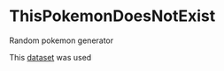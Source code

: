 # ThisPokemonDoesNotExist
Random pokemon generator

This [dataset](https://www.kaggle.com/datasets/hlrhegemony/pokemon-image-dataset) was used